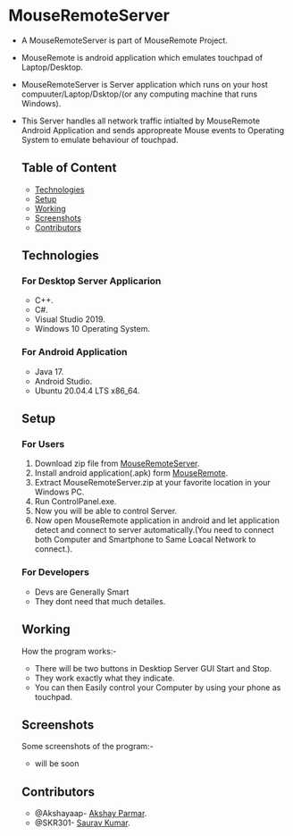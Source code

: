 # MouseRemoteServer

- A MouseRemoteServer is part of MouseRemote Project.
- MouseRemote is android application which emulates touchpad of Laptop/Desktop.
- MouseRemoteServer is Server application which runs on your host compuuter/Laptop/Dsktop/(or any computing machine that runs Windows).
- This Server handles all network traffic intialted by MouseRemote Android Application and sends appropreate Mouse events to Operating System to emulate behaviour of touchpad.
  
  ## Table of Content
  - [Technologies](#technologies)
  - [Setup](#setup)
  - [Working](#working)
  - [Screenshots](#screenshots)
  - [Contributors](#contributors)
  
  ## Technologies
  ### For Desktop Server Applicarion
  - C++.
  - C#.
  - Visual Studio 2019.
  - Windows 10 Operating System.
  ### For Android Application
  - Java 17.
  - Android Studio.
  - Ubuntu 20.04.4 LTS x86_64.
  ## Setup
  ### For Users
  1. Download zip file from [MouseRemoteServer](https://wwww.github.com/Akshayaap/MouseRemoteServer).
  2. Install android application(.apk) form [MouseRemote](https://wwww.github.com/Akshayaap/MouseRemote).
  3. Extract MouseRemoteServer.zip at your favorite location in your Windows PC.
  4. Run ControlPanel.exe.
  5. Now you will be able to control Server.
  6. Now open MouseRemote application in android and let application detect and connect to server automatically.(You need to connect both Computer and Smartphone  to Same Loacal Network to connect.).
  
  ### For Developers
  - Devs are Generally Smart
  - They dont need that much detailes.
  ## Working
  How the program works:-
  - There will be two buttons in Desktiop Server GUI Start and Stop.
  - They work exactly what they indicate.
  - You can then Easily control your Computer by using your phone as touchpad.
  
  ## Screenshots
  Some screenshots of the program:-
  - will be soon
  
  ## Contributors
  - @Akshayaap- [Akshay Parmar](https://github.com/Akshayaap).
  - @SKR301- [Saurav Kumar](https://github.com/SKR301).
